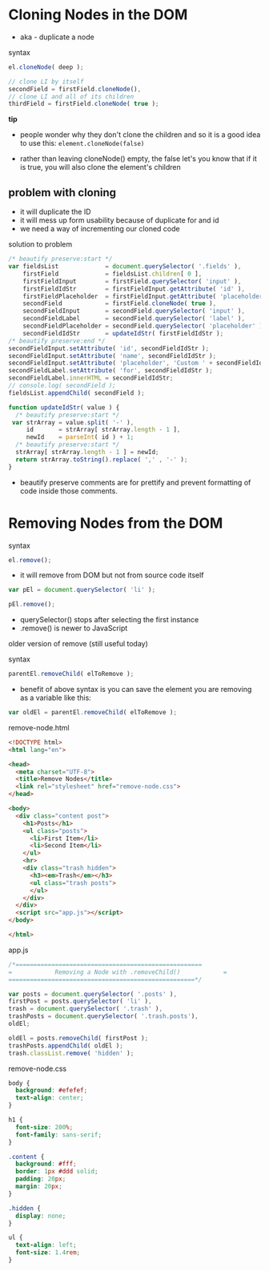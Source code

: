 # Cloning Nodes in the DOM

* aka - duplicate a node

syntax

```js
el.cloneNode( deep );
```

```js
// clone LI by itself
secondField = firstField.cloneNode(),
// clone LI and all of its children
thirdField = firstField.cloneNode( true );
```

**tip**

* people wonder why they don't clone the children and so it is a good idea to use this:
`element.cloneNode(false)`

* rather than leaving cloneNode() empty, the false let's you know that if it is true, you will also clone the element's children

## problem with cloning
* it will duplicate the ID
* it will mess up form usability because of duplicate for and id
* we need a way of incrementing our cloned code

solution to problem

```js
/* beautify preserve:start */
var fieldsList             = document.querySelector( '.fields' ),
    firstField             = fieldsList.children[ 0 ],
    firstFieldInput        = firstField.querySelector( 'input' ),
    firstFieldIdStr        = firstFieldInput.getAttribute( 'id' ),
    firstFieldPlaceholder  = firstFieldInput.getAttribute( 'placeholder' ),
    secondField            = firstField.cloneNode( true ),
    secondFieldInput       = secondField.querySelector( 'input' ),
    secondFieldLabel       = secondField.querySelector( 'label' ),
    secondFieldPlaceholder = secondField.querySelector( 'placeholder' ),
    secondFieldIdStr       = updateIdStr( firstFieldIdStr );
/* beautify preserve:end */
secondFieldInput.setAttribute( 'id', secondFieldIdStr );
secondFieldInput.setAttribute( 'name', secondFieldIdStr );
secondFieldInput.setAttribute( 'placeholder', 'Custom ' + secondFieldIdStr );
secondFieldLabel.setAttribute( 'for', secondFieldIdStr );
secondFieldLabel.innerHTML = secondFieldIdStr;
// console.log( secondField );
fieldsList.appendChild( secondField );

function updateIdStr( value ) {
  /* beautify preserve:start */
 var strArray = value.split( '-' ),
     id       = strArray[ strArray.length - 1 ],
     newId    = parseInt( id ) + 1;
  /* beautify preserve:start */
  strArray[ strArray.length - 1 ] = newId;
  return strArray.toString().replace( ',' , '-' );
}
```

* beautify preserve comments are for prettify and prevent formatting of code inside those comments.


# Removing Nodes from the DOM

syntax

```js
el.remove();
```

* it will remove from DOM but not from source code itself

```js
var pEl = document.querySelector( 'li' );

pEl.remove();
```

* querySelector() stops after selecting the first instance
* .remove() is newer to JavaScript

older version of remove (still useful today)

syntax
```js
parentEl.removeChild( elToRemove );
```

* benefit of above syntax is you can save the element you are removing as a variable like this:

```js
var oldEl = parentEl.removeChild( elToRemove );
```

remove-node.html

```html
<!DOCTYPE html>
<html lang="en">

<head>
  <meta charset="UTF-8">
  <title>Remove Nodes</title>
  <link rel="stylesheet" href="remove-node.css">
</head>

<body>
  <div class="content post">
    <h1>Posts</h1>
    <ul class="posts">
      <li>First Item</li>
      <li>Second Item</li>
    </ul>
    <hr>
    <div class="trash hidden">
      <h3><em>Trash</em></h3>
      <ul class="trash posts">
      </ul>
    </div>
  </div>
  <script src="app.js"></script>
</body>

</html>
```

app.js

```js
/*====================================================
=            Removing a Node with .removeChild()            =
====================================================*/

var posts = document.querySelector( '.posts' ),
firstPost = posts.querySelector( 'li' ),
trash = document.querySelector( '.trash' ),
trashPosts = document.querySelector( '.trash.posts'),
oldEl;

oldEl = posts.removeChild( firstPost );
trashPosts.appendChild( oldEl );
trash.classList.remove( 'hidden' );
```

remove-node.css

```css
body {
  background: #efefef;
  text-align: center;
}

h1 {
  font-size: 200%;
  font-family: sans-serif;
}

.content {
  background: #fff;
  border: 1px #ddd solid;
  padding: 20px;
  margin: 20px;
}

.hidden {
  display: none;
}

ul {
  text-align: left;
  font-size: 1.4rem;
}
```
